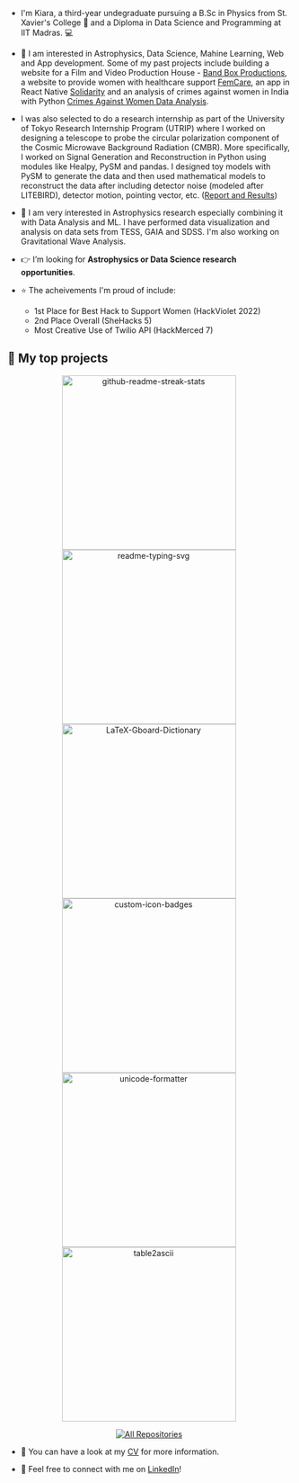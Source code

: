 <!--
**kiara-jacob/kiara-jacob** is a ✨ _special_ ✨ repository because its `README.md` (this file) appears on your GitHub profile.

Here are some ideas to get you started:

- 🔭 I’m currently working on ...
- 🌱 I’m currently learning ...
- 👯 I’m looking to collaborate on ...
- 🤔 I’m looking for help with ...
- 💬 Ask me about ...
- 📫 How to reach me: ...
- 😄 Pronouns: ...
- ⚡ Fun fact: ...
-->

- I'm Kiara, a third-year undegraduate pursuing a B.Sc in Physics from St. Xavier's College :milky_way: and a Diploma in Data Science and Programming at IIT Madras. :computer:

 -  :pushpin: I am interested in Astrophysics, Data Science, Mahine Learning, Web and App development. Some of my past projects include building a website for a Film and Video Production House - [Band Box Productions](https://www.bandboxproductions.com), a website to provide women with healthcare support [FemCare](https://github.com/kiara-jacob/FemCare-SheHacks5), an app in React Native [Solidarity](https://github.com/kiara-jacob/Solidarity-HackMerced7) and an analysis of crimes against women in India with Python [Crimes Against Women Data Analysis](https://github.com/kiara-jacob/CrimeDataAnalysis).
 
 - I was also selected to do a research internship as part of the University of Tokyo Research Internship Program (UTRIP) where I worked on designing a telescope to probe the circular polarization component of the Cosmic Microwave Background Radiation (CMBR). More specifically, I worked on Signal Generation and Reconstruction in Python using modules like Healpy, PySM and pandas. I designed toy models with PySM to generate the data and then used mathematical models to reconstruct the data after including detector noise (modeled after LITEBIRD), detector motion, pointing vector, etc. ([Report and Results](https://drive.google.com/file/d/1JOxO1SD5g8JXkvai_D-uHZHKcoDAyUsh/view?usp=sharing))

 -  :telescope: I am very interested in Astrophysics research especially combining it with Data Analysis and ML. I have performed data visualization and analysis on data sets from TESS, GAIA and SDSS. I'm also working on Gravitational Wave Analysis.

 - :point_right:  I’m looking for **Astrophysics or Data Science research opportunities**.

 - :star: The acheivements I'm proud of include: 
   - 1st Place for Best Hack to Support Women (HackViolet 2022)
   - 2nd Place Overall (SheHacks 5)
   - Most Creative Use of Twilio API (HackMerced 7)

 ## :low_brightness: My top projects
 <p align="center">
   <a href="https://github.com/kiara-jacob/FemCare-SheHacks5"><img width="310" src="https://denvercoder1-github-readme-stats.vercel.app/api/pin/?username=kiara-jacob&repo=FemCare-SheHacks5&theme=react&border_color=61dafb&border_radius=10" alt="github-readme-streak-stats"></a>
   <a href="https://github.com/kiara-jacob/BandBoxProductions"><img width="310" src="https://denvercoder1-github-readme-stats.vercel.app/api/pin/?username=kiara-jacob&repo=BandBoxProductions&theme=react&border_color=61dafb&border_radius=10" alt="readme-typing-svg"></a>
   <a href="https://github.com/kiara-jacob/Solidarity-HackMerced7"><img width="310" src="https://denvercoder1-github-readme-stats.vercel.app/api/pin/?username=kiara-jacob&repo=Solidarity-HackMerced7&theme=react&border_color=61dafb&border_radius=10" alt="LaTeX-Gboard-Dictionary"></a>
   <a href="https://github.com/kiara-jacob/LightHouse-HackViolet"><img width="310" src="https://denvercoder1-github-readme-stats.vercel.app/api/pin?username=kiara-jacob&repo=Lighthouse-HackViolet&theme=react&border_color=61dafb&border_radius=10" alt="custom-icon-badges"></a>
   <a href="https://github.com/kiara-jacob/TravelHer-StarHacks2"><img width="310" src="https://denvercoder1-github-readme-stats.vercel.app/api/pin/?username=kiara-jacob&repo=TravelHer-StarHacks2&theme=react&border_color=61dafb&border_radius=10" alt="unicode-formatter"></a>
   <a href="https://github.com/kiara-jacob/CrimeDataAnalysis"><img width="310" src="https://denvercoder1-github-readme-stats.vercel.app/api/pin/?username=kiara-jacob&repo=CrimeDataAnalysis&theme=react&border_color=61dafb&border_radius=10" alt="table2ascii"></a>
 </p>

 <p align="center">
   <a href="https://github.com/kiara-jacob?tab=repositories"><img alt="All Repositories" title="All Repositories" src="https://custom-icon-badges.herokuapp.com/badge/-All%20Repos-2962FF?style=for-the-badge&logoColor=white&logo=repo"/></a>
 </p>

 - :page_facing_up: You can have a look at my [CV](https://drive.google.com/file/d/1bO7MBVsMg-WTiyj7tKoSOKnunjDzc2Tx/view?usp=sharing) for more information.

 - :handshake:  Feel free to connect with me on [LinkedIn](https://www.linkedin.com/in/kiara-jacob/)!
